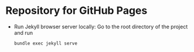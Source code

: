 # Repository for GitHub Pages

- Run Jekyll browser server locally: Go to the root directory of the project and run 

  ```bash
  bundle exec jekyll serve
  ```

  
